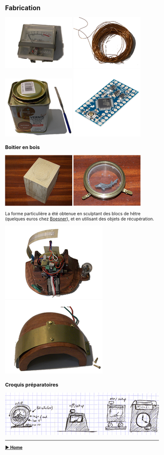 ## Fabrication

<img src="../images/vumetre.png" alt="vumetre" width="220" />
<img src="../images/wire.png"    alt="copper wire" width="220" />
<img src="../images/vernis.png"  alt="vernis" width="220" />
<img src="../images/arduino-mini.png"  alt="arduino" width="220" />

### Boitier en bois

<img src="../images/wood.png"  alt="wood"  width="220" />
<img src="../images/dial.png"  alt="dial"  width="220" />

La forme particulière a été obtenue en sculptant des blocs de hêtre (quelques euros chez [Boesner](https://www.boesner.fr/)), et en utilisant des objets de récupération.

![boitier](../images/boitier-2.png)![boitier](../images/boitier-3.png)

### Croquis préparatoires

![sketches](../images/sketches.png)

------

**[► Home](../index.md)**